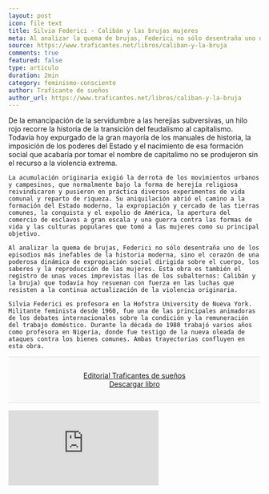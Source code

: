 ```yaml
---
layout: post
icon: file text
title: Silvia Federici - Calibán y las brujas mujeres
meta: Al analizar la quema de brujas, Federici no sólo desentraña uno de los episodios más inefables de la historia moderna, sino el corazón de una poderosa dinámica de expropiación social dirigida sobre el cuerpo, los saberes y la reproducción de las mujeres.
source: https://www.traficantes.net/libros/caliban-y-la-bruja
comments: true
featured: false
type: articulo
duration: 2min
category: feminismo-consciente
author: Traficante de sueños
author_url: https://www.traficantes.net/libros/caliban-y-la-bruja
---
```


<p class="hyphenate">
	De la emancipación de la servidumbre a las herejías subversivas, un hilo rojo recorre la historia de la transición del feudalismo al capitalismo. Todavía hoy expurgado de la gran mayoría de los manuales de historia, la imposición de los poderes del Estado y el nacimiento de esa formación social que acabaría por tomar el nombre de capitalimo no se produjeron sin el recurso a la violencia extrema.
</p>
<p class="hyphenate">

	La acumulación originaria exigió la derrota de los movimientos urbanos y campesinos, que normalmente bajo la forma de herejía religiosa reivindicaron y pusieron en práctica diversos experimentos de vida comunal y reparto de riqueza. Su aniquilación abrió el camino a la formación del Estado moderno, la expropiación y cercado de las tierras comunes, la conquista y el expolio de América, la apertura del comercio de esclavos a gran escala y una guerra contra las formas de vida y las culturas populares que tomó a las mujeres como su principal objetivo.
</p>
<p class="hyphenate">

	Al analizar la quema de brujas, Federici no sólo desentraña uno de los episodios más inefables de la historia moderna, sino el corazón de una poderosa dinámica de expropiación social dirigida sobre el cuerpo, los saberes y la reproducción de las mujeres. Esta obra es también el registro de unas voces imprevistas (las de los subalternos: Calibán y la bruja) que todavía hoy resuenan con fuerza en las luchas que resisten a la continua actualización de la violencia originaria.
</p>

<p class="hyphenate">

	Silvia Federici es profesora en la Hofstra University de Nueva York. Militante feminista desde 1960, fue una de las principales animadoras de los debates internacionales sobre la condición y la remuneración del trabajo doméstico. Durante la década de 1980 trabajó varios años como profesora en Nigeria, donde fue testigo de la nueva oleada de ataques contra los bienes comunes. Ambas trayectorias confluyen en esta obra.
</p>

<div style="border-bottom: 1px solid #ddd;border-top: 1px solid #ddd;padding: 2em 0;margin-bottom: 15px;text-align: center;background: #f9f9f9;">
		<a href="https://www.traficantes.net/libros/caliban-y-la-bruja"> Editorial Traficantes de sueños </a> <br>
<a style="margin-top: 10px;" href="https://www.traficantes.net/sites/default/files/pdfs/Caliban%20y%20la%20bruja-TdS.pdf" class="ui button black compact">Descargar libro</a>
</div>

<div class="video">
<div class="video-wrapper">
    <iframe src="https://www.youtube.com/embed/WqkfCHc3xQA" frameborder="0" allowfullscreen></iframe>
</div>
</div>


